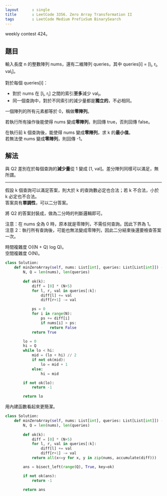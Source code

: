 ```yaml
---
layout      : single
title       : LeetCode 3356. Zero Array Transformation II
tags        : LeetCode Medium PrefixSum BinarySearch
---
```

weekly contest 424。  

## 題目

輸入長度 n 的整數陣列 nums，還有二維陣列 queries，其中 queries[i] = [l<sub>i</sub>, r<sub>i</sub>, val<sub>i</sub>]。  

對於每個 queries[i]：  

- 對於 nums 在 [l<sub>i</sub>, r<sub>i</sub>] 之間的索引**至多**減少 val<sub>i</sub>。  
- 同一個查詢中，對於不同索引的減少量都是**獨立的**，不必相同。  

一個陣列的所有元素都等於 0，稱做**零陣列**。  

若執行所有操作後能使得 nums 變成**零陣列**，則回傳 true，否則回傳 false。  

在執行前 k 個查詢後，能使得 nums 變成**零陣列**，求 k 的**最小值**。  
若無法使 nums 變成**零陣列**，則回傳 -1。  

## 解法

與 Q2 差別在於每個查詢的**減少量**從 1 變成 [1, val]。差分陣列同樣可以滿足，無所謂。  

---

假設 k 個查詢可以滿足答案，則大於 k 的查詢數必定也合法；若 k 不合法，小於 k 必定也不合法。  
答案具有**單調性**，可以二分答案。  

將 Q2 的答案封裝成，做為二分時的判斷邏輯即可。  

注意：在 nums 全為 0 時，原本就是零陣列，不需任何查詢。因此下界為 1。  
注意 2：執行所有查詢後，可能也無法變成零陣列，因此二分結束後還要檢查答案一次。  

時間複雜度 O((N + Q) log Q)。  
空間複雜度 O(N)。  

```python
class Solution:
    def minZeroArray(self, nums: List[int], queries: List[List[int]]) -> int:
        N, Q = len(nums), len(queries)
        
        def ok(k):
            diff = [0] * (N+5)
            for l, r, val in queries[:k]:
                diff[l] += val
                diff[r+1] -= val

            ps = 0
            for i in range(N):
                ps += diff[i]
                if nums[i] > ps:
                    return False
            return True

        lo = 0
        hi = Q
        while lo < hi:
            mid = (lo + hi) // 2
            if not ok(mid):
                lo = mid + 1
            else:
                hi = mid

        if not ok(lo):
            return -1

        return lo
```

用內建函數看起來更簡潔。  

```python
class Solution:
    def minZeroArray(self, nums: List[int], queries: List[List[int]]) -> int:
        N, Q = len(nums), len(queries)
        
        def ok(k):
            diff = [0] * (N+5)
            for l, r, val in queries[:k]:
                diff[l] += val
                diff[r+1] -= val
            return all(x<=y for x, y in zip(nums, accumulate(diff)))

        ans = bisect_left(range(Q), True, key=ok)

        if not ok(ans):
            return -1

        return ans
```
